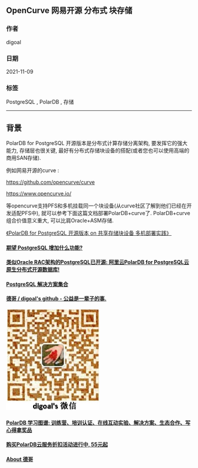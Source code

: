 ## OpenCurve 网易开源 分布式 块存储   
  
### 作者  
digoal  
  
### 日期  
2021-11-09  
  
### 标签  
PostgreSQL , PolarDB , 存储     
  
----  
  
## 背景  
PolarDB for PostgreSQL 开源版本是分布式计算存储分离架构, 要发挥它的强大能力, 存储层也很关键, 最好有分布式存储块设备的搭配(或者您也可以使用高端的商用SAN存储).   
  
例如网易开源的curve :   
  
https://github.com/opencurve/curve    
  
https://www.opencurve.io/  
  
等opencurve支持PFS和多机挂载同一个块设备(从curve社区了解到他们已经在开发适配PFS中), 就可以参考下面这篇文档部署PolarDB+curve了. PolarDB+curve组合价值意义重大, 可以比肩Oracle+ASM存储.    
  
[《PolarDB for PostgreSQL 开源版本 on 共享存储块设备 多机部署实践》](../202111/20211108_01.md)    
  
     
  
#### [期望 PostgreSQL 增加什么功能?](https://github.com/digoal/blog/issues/76 "269ac3d1c492e938c0191101c7238216")
  
  
#### [类似Oracle RAC架构的PostgreSQL已开源: 阿里云PolarDB for PostgreSQL云原生分布式开源数据库!](https://github.com/ApsaraDB/PolarDB-for-PostgreSQL "57258f76c37864c6e6d23383d05714ea")
  
  
#### [PostgreSQL 解决方案集合](https://yq.aliyun.com/topic/118 "40cff096e9ed7122c512b35d8561d9c8")
  
  
#### [德哥 / digoal's github - 公益是一辈子的事.](https://github.com/digoal/blog/blob/master/README.md "22709685feb7cab07d30f30387f0a9ae")
  
  
![digoal's wechat](../pic/digoal_weixin.jpg "f7ad92eeba24523fd47a6e1a0e691b59")
  
  
#### [PolarDB 学习图谱: 训练营、培训认证、在线互动实验、解决方案、生态合作、写心得拿奖品](https://www.aliyun.com/database/openpolardb/activity "8642f60e04ed0c814bf9cb9677976bd4")
  
  
#### [购买PolarDB云服务折扣活动进行中, 55元起](https://www.aliyun.com/activity/new/polardb-yunparter?userCode=bsb3t4al "e0495c413bedacabb75ff1e880be465a")
  
  
#### [About 德哥](https://github.com/digoal/blog/blob/master/me/readme.md "a37735981e7704886ffd590565582dd0")
  
